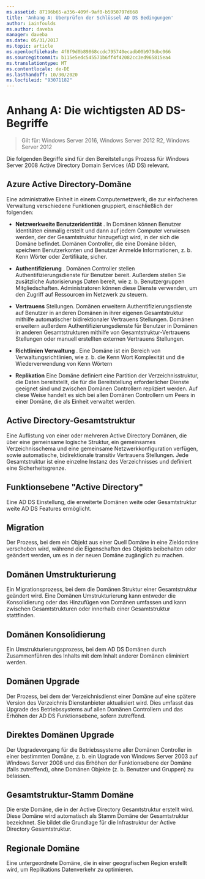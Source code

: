 ```yaml
---
ms.assetid: 87196b65-a356-409f-9af0-b5950797d668
title: 'Anhang A: Überprüfen der Schlüssel AD DS Bedingungen'
author: iainfoulds
ms.author: daveba
manager: daveba
ms.date: 05/31/2017
ms.topic: article
ms.openlocfilehash: 4f8f9d0b89868ccdc795740ecadb00b979dbc066
ms.sourcegitcommit: b115e5edc545571b6ff4f42082cc3ed965815ea4
ms.translationtype: MT
ms.contentlocale: de-DE
ms.lasthandoff: 10/30/2020
ms.locfileid: "93071182"
---
```

# <a name="appendix-a-reviewing-key-ad-ds-terms"></a>Anhang A: Die wichtigsten AD DS-Begriffe

>Gilt für: Windows Server 2016, Windows Server 2012 R2, Windows Server 2012

Die folgenden Begriffe sind für den Bereitstellungs Prozess für Windows Server 2008 Active Directory Domain Services (AD DS) relevant.

## <a name="active-directory-domain"></a>Azure Active Directory-Domäne
Eine administrative Einheit in einem Computernetzwerk, die zur einfacheren Verwaltung verschiedene Funktionen gruppiert, einschließlich der folgenden:

-   **Netzwerkweite Benutzeridentität** . In Domänen können Benutzer Identitäten einmalig erstellt und dann auf jedem Computer verwiesen werden, der der Gesamtstruktur hinzugefügt wird, in der sich die Domäne befindet. Domänen Controller, die eine Domäne bilden, speichern Benutzerkonten und Benutzer Anmelde Informationen, z. b. Kenn Wörter oder Zertifikate, sicher.

-   **Authentifizierung** . Domänen Controller stellen Authentifizierungsdienste für Benutzer bereit. Außerdem stellen Sie zusätzliche Autorisierungs Daten bereit, wie z. b. Benutzergruppen Mitgliedschaften. Administratoren können diese Dienste verwenden, um den Zugriff auf Ressourcen im Netzwerk zu steuern.

-   **Vertrauens** Stellungen. Domänen erweitern Authentifizierungsdienste auf Benutzer in anderen Domänen in ihrer eigenen Gesamtstruktur mithilfe automatischer bidirektionaler Vertrauens Stellungen. Domänen erweitern außerdem Authentifizierungsdienste für Benutzer in Domänen in anderen Gesamtstrukturen mithilfe von Gesamtstruktur-Vertrauens Stellungen oder manuell erstellten externen Vertrauens Stellungen.

-   **Richtlinien Verwaltung** . Eine Domäne ist ein Bereich von Verwaltungsrichtlinien, wie z. b. die Kenn Wort Komplexität und die Wiederverwendung von Kenn Wörtern

-   **Replikation** Eine Domäne definiert eine Partition der Verzeichnisstruktur, die Daten bereitstellt, die für die Bereitstellung erforderlicher Dienste geeignet sind und zwischen Domänen Controllern repliziert werden. Auf diese Weise handelt es sich bei allen Domänen Controllern um Peers in einer Domäne, die als Einheit verwaltet werden.

## <a name="active-directory-forest"></a>Active Directory-Gesamtstruktur
Eine Auflistung von einer oder mehreren Active Directory Domänen, die über eine gemeinsame logische Struktur, ein gemeinsames Verzeichnisschema und eine gemeinsame Netzwerkkonfiguration verfügen, sowie automatische, bidirektionale transitiv Vertrauens Stellungen. Jede Gesamtstruktur ist eine einzelne Instanz des Verzeichnisses und definiert eine Sicherheitsgrenze.

## <a name="active-directory-functional-level"></a>Funktionsebene "Active Directory"
Eine AD DS Einstellung, die erweiterte Domänen weite oder Gesamtstruktur weite AD DS Features ermöglicht.

## <a name="migration"></a>Migration
Der Prozess, bei dem ein Objekt aus einer Quell Domäne in eine Zieldomäne verschoben wird, während die Eigenschaften des Objekts beibehalten oder geändert werden, um es in der neuen Domäne zugänglich zu machen.

## <a name="domain-restructure"></a>Domänen Umstrukturierung
Ein Migrationsprozess, bei dem die Domänen Struktur einer Gesamtstruktur geändert wird. Eine Domänen Umstrukturierung kann entweder die Konsolidierung oder das Hinzufügen von Domänen umfassen und kann zwischen Gesamtstrukturen oder innerhalb einer Gesamtstruktur stattfinden.

## <a name="domain-consolidation"></a>Domänen Konsolidierung
Ein Umstrukturierungsprozess, bei dem AD DS Domänen durch Zusammenführen des Inhalts mit dem Inhalt anderer Domänen eliminiert werden.

## <a name="domain-upgrade"></a>Domänen Upgrade
Der Prozess, bei dem der Verzeichnisdienst einer Domäne auf eine spätere Version des Verzeichnis Dienstanbieter aktualisiert wird. Dies umfasst das Upgrade des Betriebssystems auf allen Domänen Controllern und das Erhöhen der AD DS Funktionsebene, sofern zutreffend.

## <a name="in-place-domain-upgrade"></a>Direktes Domänen Upgrade
Der Upgradevorgang für die Betriebssysteme aller Domänen Controller in einer bestimmten Domäne, z. b. ein Upgrade von Windows Server 2003 auf Windows Server 2008 und das Erhöhen der Funktionsebene der Domäne (falls zutreffend), ohne Domänen Objekte (z. b. Benutzer und Gruppen) zu belassen.

## <a name="forest-root-domain"></a>Gesamtstruktur-Stamm Domäne
Die erste Domäne, die in der Active Directory Gesamtstruktur erstellt wird. Diese Domäne wird automatisch als Stamm Domäne der Gesamtstruktur bezeichnet. Sie bildet die Grundlage für die Infrastruktur der Active Directory Gesamtstruktur.

## <a name="regional-domain"></a>Regionale Domäne
Eine untergeordnete Domäne, die in einer geografischen Region erstellt wird, um Replikations Datenverkehr zu optimieren.



